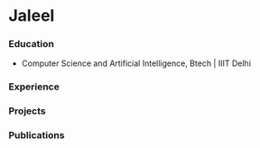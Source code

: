 # Jaleel

### Education
- Computer Science and Artificial Intelligence, Btech | IIIT Delhi

### Experience


### Projects


### Publications

